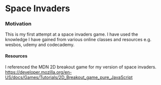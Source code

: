 # Space Invaders

### Motivation
This is my first attempt at a space invaders game. 
I have used the knowledge I have gained from various online classes and resources e.g. wesbos, udemy and codecademy.

#### Resources 
 I referenced the MDN 2D breakout game for my version of space invaders. <https://developer.mozilla.org/en-US/docs/Games/Tutorials/2D_Breakout_game_pure_JavaScript>


